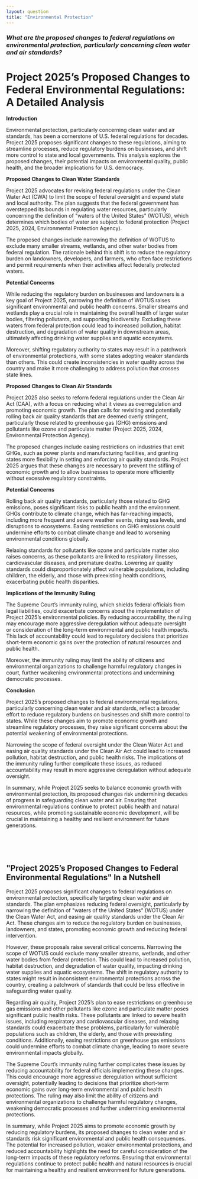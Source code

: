 ```yaml
---
layout: question
title: "Environmental Protection"
---
```


### *What are the proposed changes to federal regulations on environmental protection, particularly concerning clean water and air standards?*


# Project 2025’s Proposed Changes to Federal Environmental Regulations: A Detailed Analysis

**Introduction**

Environmental protection, particularly concerning clean water and air standards, has been a cornerstone of U.S. federal regulations for decades. Project 2025 proposes significant changes to these regulations, aiming to streamline processes, reduce regulatory burdens on businesses, and shift more control to state and local governments. This analysis explores the proposed changes, their potential impacts on environmental quality, public health, and the broader implications for U.S. democracy.

**Proposed Changes to Clean Water Standards**

Project 2025 advocates for revising federal regulations under the Clean Water Act (CWA) to limit the scope of federal oversight and expand state and local authority. The plan suggests that the federal government has overstepped its bounds in regulating water resources, particularly concerning the definition of "waters of the United States" (WOTUS), which determines which bodies of water are subject to federal protection (Project 2025, 2024, Environmental Protection Agency).

The proposed changes include narrowing the definition of WOTUS to exclude many smaller streams, wetlands, and other water bodies from federal regulation. The rationale behind this shift is to reduce the regulatory burden on landowners, developers, and farmers, who often face restrictions and permit requirements when their activities affect federally protected waters.

**Potential Concerns**

While reducing the regulatory burden on businesses and landowners is a key goal of Project 2025, narrowing the definition of WOTUS raises significant environmental and public health concerns. Smaller streams and wetlands play a crucial role in maintaining the overall health of larger water bodies, filtering pollutants, and supporting biodiversity. Excluding these waters from federal protection could lead to increased pollution, habitat destruction, and degradation of water quality in downstream areas, ultimately affecting drinking water supplies and aquatic ecosystems.

Moreover, shifting regulatory authority to states may result in a patchwork of environmental protections, with some states adopting weaker standards than others. This could create inconsistencies in water quality across the country and make it more challenging to address pollution that crosses state lines.

**Proposed Changes to Clean Air Standards**

Project 2025 also seeks to reform federal regulations under the Clean Air Act (CAA), with a focus on reducing what it views as overregulation and promoting economic growth. The plan calls for revisiting and potentially rolling back air quality standards that are deemed overly stringent, particularly those related to greenhouse gas (GHG) emissions and pollutants like ozone and particulate matter (Project 2025, 2024, Environmental Protection Agency).

The proposed changes include easing restrictions on industries that emit GHGs, such as power plants and manufacturing facilities, and granting states more flexibility in setting and enforcing air quality standards. Project 2025 argues that these changes are necessary to prevent the stifling of economic growth and to allow businesses to operate more efficiently without excessive regulatory constraints.

**Potential Concerns**

Rolling back air quality standards, particularly those related to GHG emissions, poses significant risks to public health and the environment. GHGs contribute to climate change, which has far-reaching impacts, including more frequent and severe weather events, rising sea levels, and disruptions to ecosystems. Easing restrictions on GHG emissions could undermine efforts to combat climate change and lead to worsening environmental conditions globally.

Relaxing standards for pollutants like ozone and particulate matter also raises concerns, as these pollutants are linked to respiratory illnesses, cardiovascular diseases, and premature deaths. Lowering air quality standards could disproportionately affect vulnerable populations, including children, the elderly, and those with preexisting health conditions, exacerbating public health disparities.

**Implications of the Immunity Ruling**

The Supreme Court’s immunity ruling, which shields federal officials from legal liabilities, could exacerbate concerns about the implementation of Project 2025’s environmental policies. By reducing accountability, the ruling may encourage more aggressive deregulation without adequate oversight or consideration of the long-term environmental and public health impacts. This lack of accountability could lead to regulatory decisions that prioritize short-term economic gains over the protection of natural resources and public health.

Moreover, the immunity ruling may limit the ability of citizens and environmental organizations to challenge harmful regulatory changes in court, further weakening environmental protections and undermining democratic processes.

**Conclusion**

Project 2025’s proposed changes to federal environmental regulations, particularly concerning clean water and air standards, reflect a broader effort to reduce regulatory burdens on businesses and shift more control to states. While these changes aim to promote economic growth and streamline regulatory processes, they raise significant concerns about the potential weakening of environmental protections.

Narrowing the scope of federal oversight under the Clean Water Act and easing air quality standards under the Clean Air Act could lead to increased pollution, habitat destruction, and public health risks. The implications of the immunity ruling further complicate these issues, as reduced accountability may result in more aggressive deregulation without adequate oversight.

In summary, while Project 2025 seeks to balance economic growth with environmental protection, its proposed changes risk undermining decades of progress in safeguarding clean water and air. Ensuring that environmental regulations continue to protect public health and natural resources, while promoting sustainable economic development, will be crucial in maintaining a healthy and resilient environment for future generations.

<br><br><br>

## <span id="nutshell">"Project 2025’s Proposed Changes to Federal Environmental Regulations" In a Nutshell</span>

Project 2025 proposes significant changes to federal regulations on environmental protection, specifically targeting clean water and air standards. The plan emphasizes reducing federal oversight, particularly by narrowing the definition of "waters of the United States" (WOTUS) under the Clean Water Act, and easing air quality standards under the Clean Air Act. These changes aim to reduce the regulatory burden on businesses, landowners, and states, promoting economic growth and reducing federal intervention.

However, these proposals raise several critical concerns. Narrowing the scope of WOTUS could exclude many smaller streams, wetlands, and other water bodies from federal protection. This could lead to increased pollution, habitat destruction, and degradation of water quality, impacting drinking water supplies and aquatic ecosystems. The shift in regulatory authority to states might result in inconsistent environmental protections across the country, creating a patchwork of standards that could be less effective in safeguarding water quality.

Regarding air quality, Project 2025’s plan to ease restrictions on greenhouse gas emissions and other pollutants like ozone and particulate matter poses significant public health risks. These pollutants are linked to severe health issues, including respiratory and cardiovascular diseases, and relaxing standards could exacerbate these problems, particularly for vulnerable populations such as children, the elderly, and those with preexisting conditions. Additionally, easing restrictions on greenhouse gas emissions could undermine efforts to combat climate change, leading to more severe environmental impacts globally.

The Supreme Court’s immunity ruling further complicates these issues by reducing accountability for federal officials implementing these changes. This could encourage more aggressive deregulation without sufficient oversight, potentially leading to decisions that prioritize short-term economic gains over long-term environmental and public health protections. The ruling may also limit the ability of citizens and environmental organizations to challenge harmful regulatory changes, weakening democratic processes and further undermining environmental protections.

In summary, while Project 2025 aims to promote economic growth by reducing regulatory burdens, its proposed changes to clean water and air standards risk significant environmental and public health consequences. The potential for increased pollution, weaker environmental protections, and reduced accountability highlights the need for careful consideration of the long-term impacts of these regulatory reforms. Ensuring that environmental regulations continue to protect public health and natural resources is crucial for maintaining a healthy and resilient environment for future generations.
